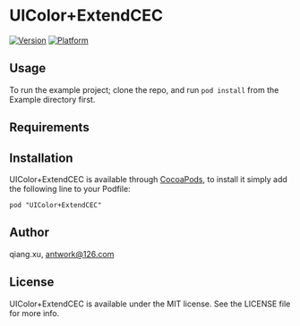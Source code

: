 # UIColor+ExtendCEC

[![Version](http://cocoapod-badges.herokuapp.com/v/UIColor+ExtendCEC/badge.png)](http://cocoadocs.org/docsets/UIColor+ExtendCEC)
[![Platform](http://cocoapod-badges.herokuapp.com/p/UIColor+ExtendCEC/badge.png)](http://cocoadocs.org/docsets/UIColor+ExtendCEC)

## Usage

To run the example project; clone the repo, and run `pod install` from the Example directory first.

## Requirements

## Installation

UIColor+ExtendCEC is available through [CocoaPods](http://cocoapods.org), to install
it simply add the following line to your Podfile:

    pod "UIColor+ExtendCEC"

## Author

qiang.xu, antwork@126.com

## License

UIColor+ExtendCEC is available under the MIT license. See the LICENSE file for more info.

